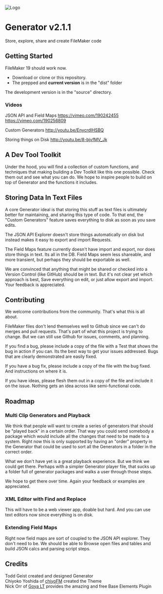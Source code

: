 ![Logo](screen.png "Logo Title Text 1")

# Generator v2.1.1

Store, explore, share and create FileMaker code

## Getting Started

FileMaker 19 should work now.

- Download or clone or this repository.
- The prepped and **current version** is in the "dist" folder

The development version is in the "source" directory.

### Videos

JSON API and Field Maps
https://vimeo.com/190242455
https://vimeo.com/190256809

Custom Generators
http://youtu.be/EnycrdIHSBQ

Storing things on Disk
http://youtu.be/8-bjvfMV_Jk

## A Dev Tool Toolkit

Under the hood, you will find a collection of custom functions, and techniques that making building a Dev Toolkit like this one possible. Check them out and see what you can do. We hope to inspire people to build on top of Generator and the functions it includes.

## Storing Data In Text Files

A core Generator ideal is that storing this stuff as text files is ultimately better for maintaining, and sharing this type of code. To that end, the "Custom Generators" feature saves everything to disk as soon as you save edits.

The JSON API Explorer doesn't store things automatically on disk but instead makes it easy to export and import Requests.

The Field Maps feature currently doesn't have import and export, nor does store things in text. Its all in the DB. Field Maps seem less shareable, and more transient, but perhaps they should be exportable as well.

We are convinced that anything that might be shared or checked into a Version Control (like GitHub) should be in text. But it's not clear yet which approach is best, Save everything on edit, or just allow export and import. Your feedback is appreciated.

## Contributing

We welcome contributions from the community. That's what this is all about.

FileMaker files don't lend themselves well to Github since we can't do merges and pull requests. That's part of what this project is trying to change. But we can still use Github for issues, comments, and planning.

If you find a bug, please include a copy of the file with a Test that shows the bug in action if you can. Its the best way to get your issues addressed. Bugs that are clearly demonstrated are easily fixed.

If you have a bug fix, please include a copy of the file with the bug fixed. And instructions on where it is.

If you have ideas, please flesh them out in a copy of the file and include it on the issue. Nothing gets an idea across like semi-functional code.

## Roadmap

### Multi Clip Generators and Playback

We think that people will want to create a series of generators that should be "played back" in a certain order. That way you could send somebody a package which would include all the changes that need to be made to a system. Right now this is only supported by having an "order" property in the Generator that could be used to sort all the Generators in a folder in the correct order.

What we don't have yet is a great playback experience. But we think we could get there. Perhaps with a simpler Generator player file, that sucks up a folder full of generator packages and walks a user through those steps.

We hope to get there over time. Again your feedback or examples are appreciated.

### XML Editor with Find and Replace

This will have to be a web viewer app, doable but hard. And you can use text editors now since everything is on disk.

### Extending Field Maps

Right now field maps are sort of coupled to the JSON API explorer. They don't need to be. We should be able to Browse open files and tables and build JSON calcs and parsing script steps.

## Credits

Todd Geist created and designed Generator  
Chiyoko Yoshida of [chiyoFM](http://www.chiyoFM.com) created the Theme  
Nick Orr of [Goya LT](https://www.goya.com.au) provides the amazing and free Base Elements Plugin
